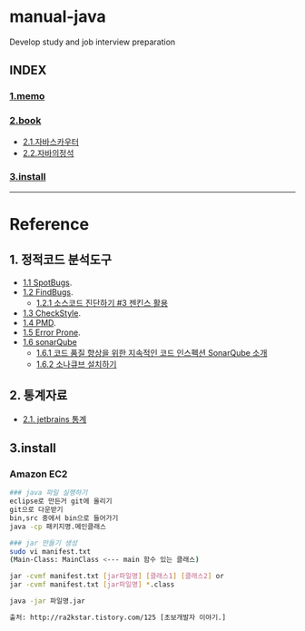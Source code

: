 # manual-java
Develop study and job interview preparation

## INDEX
### [1.memo](https://github.com/jogilsang/manual-java/tree/master/1.memo)
### [2.book](https://github.com/jogilsang/manual-java/tree/master/2.book)
- [2.1.자바스카우터](https://github.com/jogilsang/manual-java/tree/master/2.book/2.1.자바스카우터)
- [2.2.자바의정석](https://github.com/jogilsang/manual-java/tree/master/2.book/2.2.자바의정석)
### [3.install](#3.install)

---

# Reference
## 1. 정적코드 분석도구
- [1.1 SpotBugs](https://spotbugs.github.io/).
- [1.2 FindBugs](http://findbugs.sourceforge.net/).
    - [1.2.1 소스코드 진단하기 #3 젠킨스 활용](https://chanztudio.tistory.com/41)
- [1.3 CheckStyle](https://checkstyle.sourceforge.io/).
- [1.4 PMD](https://pmd.github.io/).
- [1.5 Error Prone](https://github.com/google/error-prone/wiki/For-Developers).
- [1.6 sonarQube]()
    - [1.6.1 코드 품질 향상을 위한 지속적인 코드 인스펙션 SonarQube 소개](http://www.curvc.com/curvc/product/sonarsource/sonarqube)
    - [1.6.2 소나큐브 설치하기](https://dololgun.github.io/sonarqube/sonarqube/)


## 2. 통계자료
- [2.1. jetbrains 통계](https://www.jetbrains.com/lp/devecosystem-2020/)


## 3.install
### Amazon EC2
```bash
### java 파일 실행하기
eclipse로 만든거 git에 올리기
git으로 다운받기
bin,src 중에서 bin으로 들어가기
java -cp 패키지명.메인클래스

### jar 만들기 생성
sudo vi manifest.txt
(Main-Class: MainClass <--- main 함수 있는 클래스)

jar -cvmf manifest.txt [jar파일명] [클래스1] [클래스2] or 
jar -cvmf manifest.txt [jar파일명] *.class

java -jar 파일명.jar

출처: http://ra2kstar.tistory.com/125 [초보개발자 이야기.]
```










